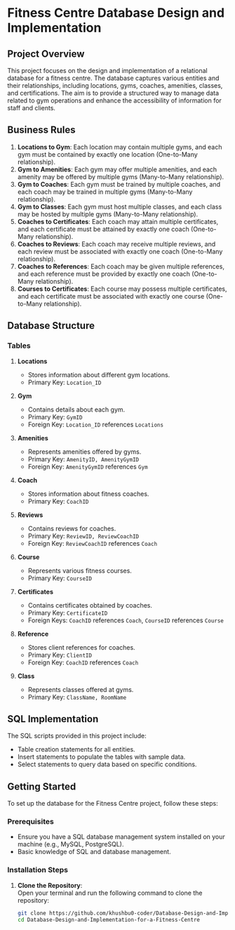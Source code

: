# Fitness Centre Database Design and Implementation  

## Project Overview  

This project focuses on the design and implementation of a relational database for a fitness centre. The database captures various entities and their relationships, including locations, gyms, coaches, amenities, classes, and certifications. The aim is to provide a structured way to manage data related to gym operations and enhance the accessibility of information for staff and clients.  

## Business Rules  

1. **Locations to Gym**: Each location may contain multiple gyms, and each gym must be contained by exactly one location (One-to-Many relationship).  
2. **Gym to Amenities**: Each gym may offer multiple amenities, and each amenity may be offered by multiple gyms (Many-to-Many relationship).  
3. **Gym to Coaches**: Each gym must be trained by multiple coaches, and each coach may be trained in multiple gyms (Many-to-Many relationship).  
4. **Gym to Classes**: Each gym must host multiple classes, and each class may be hosted by multiple gyms (Many-to-Many relationship).  
5. **Coaches to Certificates**: Each coach may attain multiple certificates, and each certificate must be attained by exactly one coach (One-to-Many relationship).  
6. **Coaches to Reviews**: Each coach may receive multiple reviews, and each review must be associated with exactly one coach (One-to-Many relationship).  
7. **Coaches to References**: Each coach may be given multiple references, and each reference must be provided by exactly one coach (One-to-Many relationship).  
8. **Courses to Certificates**: Each course may possess multiple certificates, and each certificate must be associated with exactly one course (One-to-Many relationship).  

## Database Structure  

### Tables  

1. **Locations**  
   - Stores information about different gym locations.  
   - Primary Key: `Location_ID`  

2. **Gym**  
   - Contains details about each gym.  
   - Primary Key: `GymID`  
   - Foreign Key: `Location_ID` references `Locations`  

3. **Amenities**  
   - Represents amenities offered by gyms.  
   - Primary Key: `AmenityID, AmenityGymID`  
   - Foreign Key: `AmenityGymID` references `Gym`  

4. **Coach**  
   - Stores information about fitness coaches.  
   - Primary Key: `CoachID`  

5. **Reviews**  
   - Contains reviews for coaches.  
   - Primary Key: `ReviewID, ReviewCoachID`  
   - Foreign Key: `ReviewCoachID` references `Coach`  

6. **Course**  
   - Represents various fitness courses.  
   - Primary Key: `CourseID`  

7. **Certificates**  
   - Contains certificates obtained by coaches.  
   - Primary Key: `CertificateID`  
   - Foreign Keys: `CoachID` references `Coach`, `CourseID` references `Course`  

8. **Reference**  
   - Stores client references for coaches.  
   - Primary Key: `ClientID`  
   - Foreign Key: `CoachID` references `Coach`  

9. **Class**  
   - Represents classes offered at gyms.  
   - Primary Key: `ClassName, RoomName`  

## SQL Implementation  

The SQL scripts provided in this project include:  

- Table creation statements for all entities.  
- Insert statements to populate the tables with sample data.  
- Select statements to query data based on specific conditions.  

## Getting Started  

To set up the database for the Fitness Centre project, follow these steps:  

### Prerequisites  

- Ensure you have a SQL database management system installed on your machine (e.g., MySQL, PostgreSQL).  
- Basic knowledge of SQL and database management.  

### Installation Steps  

1. **Clone the Repository**:  
   Open your terminal and run the following command to clone the repository:  
   ```bash  
   git clone https://github.com/khushbu0-coder/Database-Design-and-Implementation-for-a-Fitness-Centre.git  
   cd Database-Design-and-Implementation-for-a-Fitness-Centre

